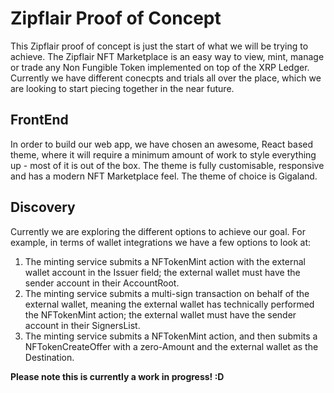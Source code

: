 # Zipflair Proof of Concept
This Zipflair proof of concept is just the start of what we will be trying to achieve. The Zipflair NFT Marketplace is an easy way to view, mint, manage or trade any Non Fungible Token implemented on top of the XRP Ledger. Currently we have different conecpts and trials all over the place, which we are looking to start piecing together in the near future.

## FrontEnd
In order to build our web app, we have chosen an awesome, React based theme, where it will require a minimum amount of work to style everything up - most of it is out of the box. The theme is fully customisable, responsive and has a modern NFT Marketplace feel. The theme of choice is Gigaland.

## Discovery
Currently we are exploring the different options to achieve our goal. For example, in terms of wallet integrations we have a few options to look at:

1. The minting service submits a NFTokenMint action with the external wallet account in the Issuer field; the external wallet must have the sender account in their AccountRoot.
2. The minting service submits a multi-sign transaction on behalf of the external wallet, meaning the external wallet has technically performed the NFTokenMint action; the external wallet must have the sender account in their SignersList. 
3. The minting service submits a NFTokenMint action, and then submits a NFTokenCreateOffer with a zero-Amount and the external wallet as the Destination.

**Please note this is currently a work in progress! :D**